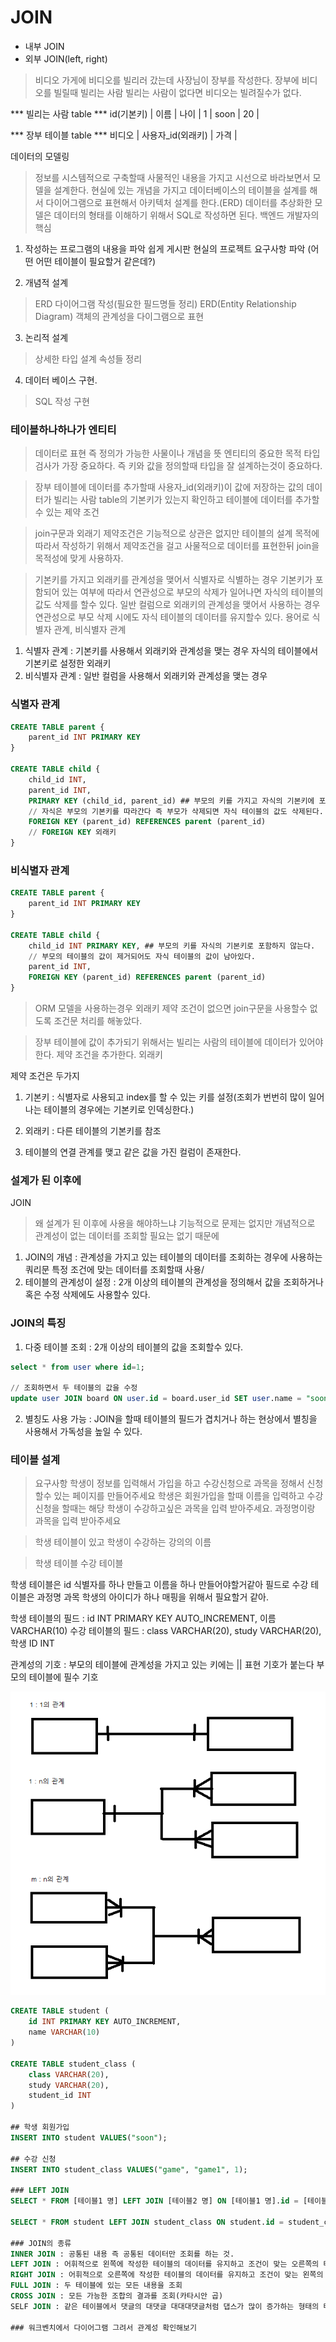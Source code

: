 # JOIN
- 내부 JOIN
- 외부 JOIN(left, right)

> 비디오 가게에 비디오를 빌리러 갔는데
> 사장님이 장부를 작성한다.
> 장부에 비디오를 빌릴때 빌리는 사람
> 빌리는 사람이 없다면 비디오는 빌려질수가 없다.



*** 빌리는 사람 table ***
id(기본키) | 이름  | 나이 | 
1          | soon | 20   |

*** 장부 테이블 table *** 
비디오   | 사용자_id(외래키) | 가격 |

데이터의 모델링
> 정보를 시스템적으로 구축할때 사물적인 내용을 가지고 시선으로 바라보면서 모델을 설계한다.
> 현실에 있는 개념을 가지고 데이터베이스의 테이블을 설계를 해서 다이어그램으로 표현해서 아키텍처 설계를 한다.(ERD)
> 데이터를 추상화한 모델은 데이터의 형태를 이해하기 위해서 SQL로 작성하면 된다.
> 백엔드 개발자의 핵심


1. 작성하는 프로그램의 내용을 파악
쉽게 게시판
현실의 프로젝트 요구사항 파악 (어떤 어떤 테이블이 필요할거 같은데?)

2. 개념적 설계
> ERD 다이어그램 작성(필요한 필드명들 정리)
> ERD(Entity Relationship Diagram) 객체의 관계성을 다이그램으로 표현

3. 논리적 설계
> 상세한 타입 설계 속성들 정리

4. 데이터 베이스 구현.
> SQL 작성 구현


### 테이블하나하나가 엔티티
> 데이터로 표현 즉 정의가 가능한 사물이나 개념을 뜻
> 엔티티의 중요한 목적 타입 검사가 가장 중요하다. 즉 키와 값을 정의할때 타입을 잘 설계하는것이 중요하다.


> 장부 테이블에 데이터를 추가할때 사용자_id(외래키)이 값에 저장하는 값의 데이터가 빌리는 사람 table의 기본키가 있는지 확인하고
> 테이블에 데이터를 추가할수 있는 제약 조건

> join구문과 외래기 제약조건은 기능적으로 상관은 없지만 테이블의 설계 목적에 따라서 작성하기 위해서 제약조건을 걸고 사물적으로 데이터를 표현한뒤 join을 목적성에 맞게 사용하자.

> 기본키를 가지고 외래키를 관계성을 맺어서 식별자로 식별하는 경우
> 기본키가 포함되어 있는 여부에 따라서 연관성으로 부모의 삭제가 일어나면 자식의 테이블의 값도 삭제를 할수 있다.
> 일반 컬럼으로 외래키의 관계성을 맺어서 사용하는 경우 연관성으로 부모 삭제 시에도 자식 테이블의 데이터를 유지할수 있다.
> 용어로 식별자 관계, 비식별자 관계
1. 식별자 관계 : 기본키를 사용해서 외래키와 관계성을 맺는 경우 자식의 테이블에서 기본키로 설정한 외래키
2. 비식별자 관계 : 일반 컬럼을 사용해서 외래키와 관계성을 맺는 경우

### 식별자 관계
```sql
CREATE TABLE parent {
    parent_id INT PRIMARY KEY
}

CREATE TABLE child {
    child_id INT,
    parent_id INT,
    PRIMARY KEY (child_id, parent_id) ## 부모의 키를 가지고 자식의 기본키에 포함시킴
    // 자식은 부모의 기본키를 따라간다 즉 부모가 삭제되면 자식 테이블의 값도 삭제된다.
    FOREIGN KEY (parent_id) REFERENCES parent (parent_id)
    // FOREIGN KEY 외래키
}
```

### 비식별자 관계
```sql
CREATE TABLE parent {
    parent_id INT PRIMARY KEY
}

CREATE TABLE child {
    child_id INT PRIMARY KEY, ## 부모의 키를 자식의 기본키로 포함하지 않는다.
    // 부모의 테이블의 값이 제거되어도 자식 테이블의 값이 남아있다.
    parent_id INT,
    FOREIGN KEY (parent_id) REFERENCES parent (parent_id)
}
```

> ORM 모델을 사용하는경우 외래키 제약 조건이 없으면 join구문을 사용할수 없도록 조건문 처리를 해놓았다.


> 장부 테이블에 값이 추가되기 위해서는 빌리는 사람의 테이블에 데이터가 있어야한다.
> 제약 조건을 추가한다. 외래키

제약 조건은 두가지
1. 기본키 : 식별자로 사용되고 index를 할 수 있는 키를 설정(조회가 번번히 많이 일어나는 테이블의 경우에는 기본키로 인덱싱한다.)
2. 외래키 : 다른 테이블의 기본키를 참조


1. 테이블의 연결 관계를 맺고 같은 값을 가진 컬럼이 존재한다.

### 설계가 된 이후에
JOIN
> 왜 설계가 된 이후에 사용을 해야하느냐 
> 기능적으로 문제는 없지만 개념적으로 관계성이 없는 데이터를 조회할 필요는 없기 때문에

1. JOIN의 개념 : 관계성을 가지고 있는 테이블의 데이터를 조회하는 경우에 사용하는 쿼리문 특정 조건에 맞는 데이터를 조회할때 사용/
2. 테이블의 관계성이 설정 : 2개 이상의 테이블의 관계성을 정의해서 값을 조회하거나 혹은 수정 삭제에도 사용할수 있다.

### JOIN의 특징
1. 다중 테이블 조회 : 2개 이상의 테이블의 값을 조회할수 있다.
```sql
select * from user where id=1;

// 조회하면서 두 테이블의 값을 수정
update user JOIN board ON user.id = board.user_id SET user.name = "soon" where board.user_name = "soon";
```
2. 별칭도 사용 가능 : JOIN을 할때 테이블의 필드가 겹치거나 하는 현상에서 별칭을 사용해서 가독성을 높일 수 있다.

### 테이블 설계
> 요구사항 학생이 정보를 입력해서 가입을 하고 수강신청으로 과목을 정해서 신청할수 있는 페이지를 만들어주세요
> 학생은 회원가입을 할때 이름을 입력하고
> 수강신청을 할때는 해당 학생이 수강하고싶은 과목을 입력 받아주세요. 과정명이랑 과목을 입력 받아주세요

> 학생 테이블이 있고
> 학생이 수강하는 강의의 이름

> 학생 테이블
> 수강 테이블

학생 테이블은 id 식별자를 하나 만들고 이름을 하나 만들어야할거같아 필드로
수강 테이블은 과정명 과목 학생의 아이디가 하나 매핑을 위해서 필요할거 같아.

학생 테이블의 필드 : id INT PRIMARY KEY AUTO_INCREMENT, 이름 VARCHAR(10)
수강 테이블의 필드 : class VARCHAR(20), study VARCHAR(20), 학생 ID INT

관계성의 기호 : 부모의 테이블에 관계성을 가지고 있는 키에는 || 표현 기호가 붙는다 부모의 테이블에 필수 기호

<img src="./ERD 관계 표현 기호.png">

```sql
CREATE TABLE student (
    id INT PRIMARY KEY AUTO_INCREMENT,
    name VARCHAR(10)
)

CREATE TABLE student_class (
    class VARCHAR(20),
    study VARCHAR(20),
    student_id INT
)

## 학생 회원가입
INSERT INTO student VALUES("soon");

## 수강 신청
INSERT INTO student_class VALUES("game", "game1", 1);

### LEFT JOIN
SELECT * FROM [테이블1 명] LEFT JOIN [테이블2 명] ON [테이블1 명].id = [테이블2 명].student_id

SELECT * FROM student LEFT JOIN student_class ON student.id = student_class.student_id;

### JOIN의 종류
INNER JOIN : 공통된 내용 즉 공통된 데이터만 조회를 하는 것.
LEFT JOIN : 어휘적으로 왼쪽에 작성한 테이블의 데이터를 유지하고 조건이 맞는 오른쪽의 테이블의 내용을 조회
RIGHT JOIN : 어휘적으로 오른쪽에 작성한 테이블의 데이터를 유지하고 조건이 맞는 왼쪽의 테이블의 내용을 조회
FULL JOIN : 두 테이블에 있는 모든 내용을 조회
CROSS JOIN : 모든 가능한 조합의 결과를 조회(카타시안 곱)
SELF JOIN : 같은 테이블에서 댓글의 대댓글 대대대댓글처럼 댑스가 많이 증가하는 형태의 테이블을 작성할 수 있다. 즉 테이블 한개에서 관계성을 데이터의 관계성을 표현.

### 워크벤치에서 다이어그램 그려서 관계성 확인해보기
```
